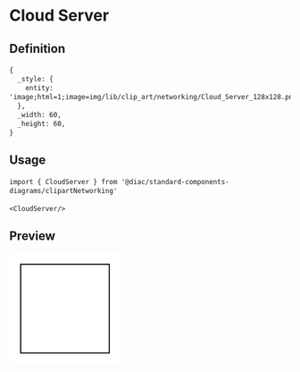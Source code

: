 # Cloud Server

## Definition

```
{
  _style: { 
    entity: 'image;html=1;image=img/lib/clip_art/networking/Cloud_Server_128x128.pngstrokeColor=none;',
  },
  _width: 60,
  _height: 60,
}
```

## Usage

```
import { CloudServer } from '@diac/standard-components-diagrams/clipartNetworking'

<CloudServer/>
```

## Preview

<img src="./cloud-server.png" width="200"/>

